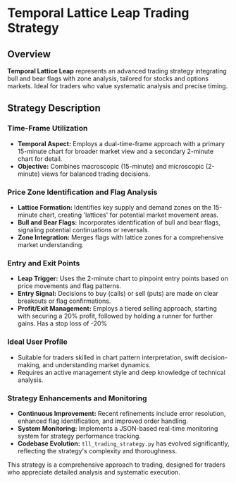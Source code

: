 # Temporal Lattice Leap Trading Strategy

## Overview
**Temporal Lattice Leap** represents an advanced trading strategy integrating bull and bear flags with zone analysis, tailored for stocks and options markets. Ideal for traders who value systematic analysis and precise timing.

## Strategy Description

### Time-Frame Utilization
- **Temporal Aspect:** Employs a dual-time-frame approach with a primary 15-minute chart for broader market view and a secondary 2-minute chart for detail.
- **Objective:** Combines macroscopic (15-minute) and microscopic (2-minute) views for balanced trading decisions.

### Price Zone Identification and Flag Analysis
- **Lattice Formation:** Identifies key supply and demand zones on the 15-minute chart, creating 'lattices' for potential market movement areas.
- **Bull and Bear Flags:** Incorporates identification of bull and bear flags, signaling potential continuations or reversals.
- **Zone Integration:** Merges flags with lattice zones for a comprehensive market understanding.

### Entry and Exit Points
- **Leap Trigger:** Uses the 2-minute chart to pinpoint entry points based on price movements and flag patterns.
- **Entry Signal:** Decisions to buy (calls) or sell (puts) are made on clear breakouts or flag confirmations.
- **Profit/Exit Management:** Employs a tiered selling approach, starting with securing a 20% profit, followed by holding a runner for further gains. Has a stop loss of -20%

### Ideal User Profile
- Suitable for traders skilled in chart pattern interpretation, swift decision-making, and understanding market dynamics.
- Requires an active management style and deep knowledge of technical analysis.

### Strategy Enhancements and Monitoring
- **Continuous Improvement:** Recent refinements include error resolution, enhanced flag identification, and improved order handling.
- **System Monitoring:** Implements a JSON-based real-time monitoring system for strategy performance tracking.
- **Codebase Evolution:** `tll_trading_strategy.py` has evolved significantly, reflecting the strategy's complexity and thoroughness.

This strategy is a comprehensive approach to trading, designed for traders who appreciate detailed analysis and systematic execution.
